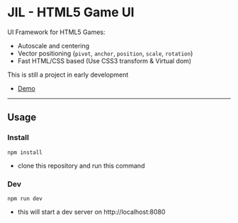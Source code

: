 # JIL - HTML5 Game UI

UI Framework for HTML5 Games:
 * Autoscale and centering
 * Vector positioning (`pivot`, `anchor`, `position`, `scale`, `rotation`)
 * Fast HTML/CSS based (Use CSS3 transform & Virtual dom)

This is still a project in early development

* [Demo](https://kefniark.github.io/jil/dist/samples/)

---

## Usage

### Install
```
npm install
```
 - clone this repository and run this command

### Dev
```
npm run dev
```
 - this will start a dev server on http://localhost:8080
